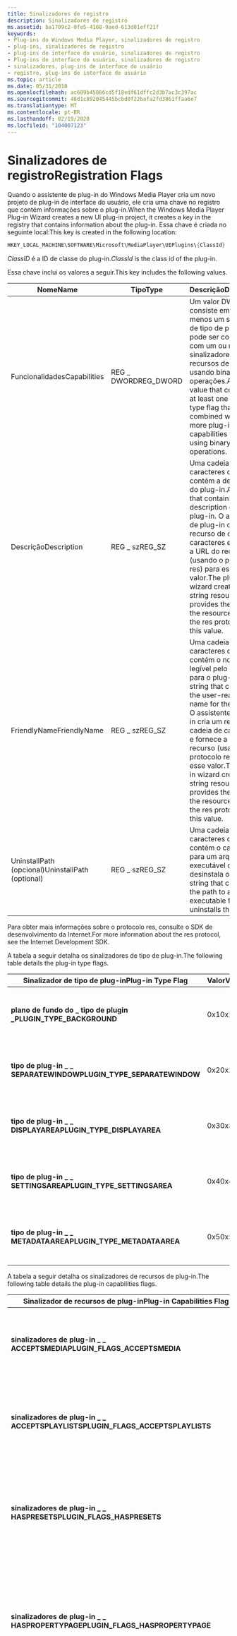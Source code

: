 ```yaml
---
title: Sinalizadores de registro
description: Sinalizadores de registro
ms.assetid: ba1709c2-0fe5-4168-9aed-613d01eff21f
keywords:
- Plug-ins do Windows Media Player, sinalizadores de registro
- plug-ins, sinalizadores de registro
- plug-ins de interface do usuário, sinalizadores de registro
- Plug-ins de interface do usuário, sinalizadores de registro
- sinalizadores, plug-ins de interface do usuário
- registro, plug-ins de interface do usuário
ms.topic: article
ms.date: 05/31/2018
ms.openlocfilehash: ac609b45866cd5f18edf61dffc2d3b7ac3c397ac
ms.sourcegitcommit: 48d1c892045445bcbd0f22bafa2fd3861ffaa6e7
ms.translationtype: MT
ms.contentlocale: pt-BR
ms.lasthandoff: 02/19/2020
ms.locfileid: "104007123"
---
```

# <a name="registration-flags"></a><span data-ttu-id="ed70c-109">Sinalizadores de registro</span><span class="sxs-lookup"><span data-stu-id="ed70c-109">Registration Flags</span></span>

<span data-ttu-id="ed70c-110">Quando o assistente de plug-in do Windows Media Player cria um novo projeto de plug-in de interface do usuário, ele cria uma chave no registro que contém informações sobre o plug-in.</span><span class="sxs-lookup"><span data-stu-id="ed70c-110">When the Windows Media Player Plug-in Wizard creates a new UI plug-in project, it creates a key in the registry that contains information about the plug-in.</span></span> <span data-ttu-id="ed70c-111">Essa chave é criada no seguinte local:</span><span class="sxs-lookup"><span data-stu-id="ed70c-111">This key is created in the following location:</span></span>


```C++
HKEY_LOCAL_MACHINE\SOFTWARE\Microsoft\MediaPlayer\UIPlugins\{ClassId}
```



<span data-ttu-id="ed70c-112">*ClassID* é a ID de classe do plug-in.</span><span class="sxs-lookup"><span data-stu-id="ed70c-112">*ClassId* is the class id of the plug-in.</span></span>

<span data-ttu-id="ed70c-113">Essa chave inclui os valores a seguir.</span><span class="sxs-lookup"><span data-stu-id="ed70c-113">This key includes the following values.</span></span>



| <span data-ttu-id="ed70c-114">Nome</span><span class="sxs-lookup"><span data-stu-id="ed70c-114">Name</span></span>                     | <span data-ttu-id="ed70c-115">Tipo</span><span class="sxs-lookup"><span data-stu-id="ed70c-115">Type</span></span>       | <span data-ttu-id="ed70c-116">Descrição</span><span class="sxs-lookup"><span data-stu-id="ed70c-116">Description</span></span>                                                                                                                                                                               |
|--------------------------|------------|-------------------------------------------------------------------------------------------------------------------------------------------------------------------------------------------|
| <span data-ttu-id="ed70c-117">Funcionalidades</span><span class="sxs-lookup"><span data-stu-id="ed70c-117">Capabilities</span></span>             | <span data-ttu-id="ed70c-118">REG \_ DWORD</span><span class="sxs-lookup"><span data-stu-id="ed70c-118">REG\_DWORD</span></span> | <span data-ttu-id="ed70c-119">Um valor DWORD que consiste em pelo menos um sinalizador de tipo de plug-in que pode ser combinado com um ou mais sinalizadores de recursos de plug-in usando binary ou operações.</span><span class="sxs-lookup"><span data-stu-id="ed70c-119">A DWORD value that consists of at least one plug-in type flag that may be combined with one or more plug-in capabilities flags by using binary OR operations.</span></span>                             |
| <span data-ttu-id="ed70c-120">Descrição</span><span class="sxs-lookup"><span data-stu-id="ed70c-120">Description</span></span>              | <span data-ttu-id="ed70c-121">REG \_ sz</span><span class="sxs-lookup"><span data-stu-id="ed70c-121">REG\_SZ</span></span>    | <span data-ttu-id="ed70c-122">Uma cadeia de caracteres que contém a descrição do plug-in.</span><span class="sxs-lookup"><span data-stu-id="ed70c-122">A string that contains the description of the plug-in.</span></span> <span data-ttu-id="ed70c-123">O assistente de plug-in cria um recurso de cadeia de caracteres e fornece a URL do recurso (usando o protocolo res) para esse valor.</span><span class="sxs-lookup"><span data-stu-id="ed70c-123">The plug-in wizard creates a string resource and provides the URL of the resource (using the res protocol) for this value.</span></span>         |
| <span data-ttu-id="ed70c-124">FriendlyName</span><span class="sxs-lookup"><span data-stu-id="ed70c-124">FriendlyName</span></span>             | <span data-ttu-id="ed70c-125">REG \_ sz</span><span class="sxs-lookup"><span data-stu-id="ed70c-125">REG\_SZ</span></span>    | <span data-ttu-id="ed70c-126">Uma cadeia de caracteres que contém o nome legível pelo usuário para o plug-in.</span><span class="sxs-lookup"><span data-stu-id="ed70c-126">A string that contains the user-readable name for the plug-in.</span></span> <span data-ttu-id="ed70c-127">O assistente de plug-in cria um recurso de cadeia de caracteres e fornece a URL do recurso (usando o protocolo res) para esse valor.</span><span class="sxs-lookup"><span data-stu-id="ed70c-127">The plug-in wizard creates a string resource and provides the URL of the resource (using the res protocol) for this value.</span></span> |
| <span data-ttu-id="ed70c-128">UninstallPath (opcional)</span><span class="sxs-lookup"><span data-stu-id="ed70c-128">UninstallPath (optional)</span></span> | <span data-ttu-id="ed70c-129">REG \_ sz</span><span class="sxs-lookup"><span data-stu-id="ed70c-129">REG\_SZ</span></span>    | <span data-ttu-id="ed70c-130">Uma cadeia de caracteres que contém o caminho para um arquivo executável que desinstala o plug-in.</span><span class="sxs-lookup"><span data-stu-id="ed70c-130">A string that contains the path to an executable file that uninstalls the plug-in.</span></span>                                                                                                        |



 

<span data-ttu-id="ed70c-131">Para obter mais informações sobre o protocolo res, consulte o SDK de desenvolvimento da Internet.</span><span class="sxs-lookup"><span data-stu-id="ed70c-131">For more information about the res protocol, see the Internet Development SDK.</span></span>

<span data-ttu-id="ed70c-132">A tabela a seguir detalha os sinalizadores de tipo de plug-in.</span><span class="sxs-lookup"><span data-stu-id="ed70c-132">The following table details the plug-in type flags.</span></span>



| <span data-ttu-id="ed70c-133">Sinalizador de tipo de plug-in</span><span class="sxs-lookup"><span data-stu-id="ed70c-133">Plug-in Type Flag</span></span>                | <span data-ttu-id="ed70c-134">Valor</span><span class="sxs-lookup"><span data-stu-id="ed70c-134">Value</span></span> | <span data-ttu-id="ed70c-135">Descrição</span><span class="sxs-lookup"><span data-stu-id="ed70c-135">Description</span></span>                                       |
|----------------------------------|-------|---------------------------------------------------|
| <span data-ttu-id="ed70c-136">**plano de fundo do \_ tipo de plugin \_**</span><span class="sxs-lookup"><span data-stu-id="ed70c-136">**PLUGIN\_TYPE\_BACKGROUND**</span></span>     | <span data-ttu-id="ed70c-137">0x1</span><span class="sxs-lookup"><span data-stu-id="ed70c-137">0x1</span></span>   | <span data-ttu-id="ed70c-138">O plug-in da IU não exibe uma interface do usuário.</span><span class="sxs-lookup"><span data-stu-id="ed70c-138">The UI plug-in does not display a user interface.</span></span> |
| <span data-ttu-id="ed70c-139">**tipo de plug-in \_ \_ SEPARATEWINDOW**</span><span class="sxs-lookup"><span data-stu-id="ed70c-139">**PLUGIN\_TYPE\_SEPARATEWINDOW**</span></span> | <span data-ttu-id="ed70c-140">0x2</span><span class="sxs-lookup"><span data-stu-id="ed70c-140">0x2</span></span>   | <span data-ttu-id="ed70c-141">O plug-in da interface do usuário é um plug-in de janela separado.</span><span class="sxs-lookup"><span data-stu-id="ed70c-141">The UI plug-in is a separate window plug-in.</span></span>      |
| <span data-ttu-id="ed70c-142">**tipo de plug-in \_ \_ DISPLAYAREA**</span><span class="sxs-lookup"><span data-stu-id="ed70c-142">**PLUGIN\_TYPE\_DISPLAYAREA**</span></span>    | <span data-ttu-id="ed70c-143">0x3</span><span class="sxs-lookup"><span data-stu-id="ed70c-143">0x3</span></span>   | <span data-ttu-id="ed70c-144">O plug-in da interface do usuário é um plug-in de área de exibição.</span><span class="sxs-lookup"><span data-stu-id="ed70c-144">The UI plug-in is a display area plug-in.</span></span>         |
| <span data-ttu-id="ed70c-145">**tipo de plug-in \_ \_ SETTINGSAREA**</span><span class="sxs-lookup"><span data-stu-id="ed70c-145">**PLUGIN\_TYPE\_SETTINGSAREA**</span></span>   | <span data-ttu-id="ed70c-146">0x4</span><span class="sxs-lookup"><span data-stu-id="ed70c-146">0x4</span></span>   | <span data-ttu-id="ed70c-147">O plug-in da interface do usuário é um plug-in de área de configurações.</span><span class="sxs-lookup"><span data-stu-id="ed70c-147">The UI plug-in is a settings area plug-in.</span></span>        |
| <span data-ttu-id="ed70c-148">**tipo de plug-in \_ \_ METADATAAREA**</span><span class="sxs-lookup"><span data-stu-id="ed70c-148">**PLUGIN\_TYPE\_METADATAAREA**</span></span>   | <span data-ttu-id="ed70c-149">0x5</span><span class="sxs-lookup"><span data-stu-id="ed70c-149">0x5</span></span>   | <span data-ttu-id="ed70c-150">O plug-in da interface do usuário é um plug-in de área de metadados.</span><span class="sxs-lookup"><span data-stu-id="ed70c-150">The UI plug-in is a metadata area plug-in.</span></span>        |



 

<span data-ttu-id="ed70c-151">A tabela a seguir detalha os sinalizadores de recursos de plug-in.</span><span class="sxs-lookup"><span data-stu-id="ed70c-151">The following table details the plug-in capabilities flags.</span></span>



| <span data-ttu-id="ed70c-152">Sinalizador de recursos de plug-in</span><span class="sxs-lookup"><span data-stu-id="ed70c-152">Plug-in Capabilities Flag</span></span>             | <span data-ttu-id="ed70c-153">Valor</span><span class="sxs-lookup"><span data-stu-id="ed70c-153">Value</span></span>      | <span data-ttu-id="ed70c-154">Descrição</span><span class="sxs-lookup"><span data-stu-id="ed70c-154">Description</span></span>                                                                                                                                                                                                                                                                                                                                                                                                         |
|---------------------------------------|------------|---------------------------------------------------------------------------------------------------------------------------------------------------------------------------------------------------------------------------------------------------------------------------------------------------------------------------------------------------------------------------------------------------------------------|
| <span data-ttu-id="ed70c-155">**sinalizadores de plug-in \_ \_ ACCEPTSMEDIA**</span><span class="sxs-lookup"><span data-stu-id="ed70c-155">**PLUGIN\_FLAGS\_ACCEPTSMEDIA**</span></span>       | <span data-ttu-id="ed70c-156">0x10000000</span><span class="sxs-lookup"><span data-stu-id="ed70c-156">0x10000000</span></span> | <span data-ttu-id="ed70c-157">O plug-in da interface do usuário pode aceitar matrizes de ponteiro de objeto de **mídia** quando o Windows Media Player chama [**IWMPPluginUI:: SetProperty**](/previous-versions/windows/desktop/api/wmpplug/nf-wmpplug-iwmppluginui-setproperty) .</span><span class="sxs-lookup"><span data-stu-id="ed70c-157">The UI plug-in can accept **Media** object pointer arrays when Windows Media Player calls [**IWMPPluginUI::SetProperty**](/previous-versions/windows/desktop/api/wmpplug/nf-wmpplug-iwmppluginui-setproperty) .</span></span>                                                                                                                                                                                                                                                           |
| <span data-ttu-id="ed70c-158">**sinalizadores de plug-in \_ \_ ACCEPTSPLAYLISTS**</span><span class="sxs-lookup"><span data-stu-id="ed70c-158">**PLUGIN\_FLAGS\_ACCEPTSPLAYLISTS**</span></span>   | <span data-ttu-id="ed70c-159">0x8000000</span><span class="sxs-lookup"><span data-stu-id="ed70c-159">0x8000000</span></span>  | <span data-ttu-id="ed70c-160">O plug-in da interface do usuário pode aceitar matrizes de ponteiro de objeto de **lista de reprodução** quando o Windows Media Player chama [**IWMPPluginUI:: SetProperty**](/previous-versions/windows/desktop/api/wmpplug/nf-wmpplug-iwmppluginui-setproperty) .</span><span class="sxs-lookup"><span data-stu-id="ed70c-160">The UI plug-in can accept **Playlist** object pointer arrays when Windows Media Player calls [**IWMPPluginUI::SetProperty**](/previous-versions/windows/desktop/api/wmpplug/nf-wmpplug-iwmppluginui-setproperty) .</span></span>                                                                                                                                                                                                                                                        |
| <span data-ttu-id="ed70c-161">**sinalizadores de plug-in \_ \_ HASPRESETS**</span><span class="sxs-lookup"><span data-stu-id="ed70c-161">**PLUGIN\_FLAGS\_HASPRESETS**</span></span>         | <span data-ttu-id="ed70c-162">0x4000000</span><span class="sxs-lookup"><span data-stu-id="ed70c-162">0x4000000</span></span>  | <span data-ttu-id="ed70c-163">O plug-in da interface do usuário usa predefinições.</span><span class="sxs-lookup"><span data-stu-id="ed70c-163">The UI plug-in uses presets.</span></span> <span data-ttu-id="ed70c-164">Se o plug-in especificar esse sinalizador, o Windows Media Player consultará o plug-in para obter informações predefinidas chamando [**IWMPPluginUI:: GetProperty**](/previous-versions/windows/desktop/api/wmpplug/nf-wmpplug-iwmppluginui-getproperty) .</span><span class="sxs-lookup"><span data-stu-id="ed70c-164">If the plug-in specifies this flag, Windows Media Player will query the plug-in for preset information by calling [**IWMPPluginUI::GetProperty**](/previous-versions/windows/desktop/api/wmpplug/nf-wmpplug-iwmppluginui-getproperty) .</span></span>                                                                                                                                                                                                      |
| <span data-ttu-id="ed70c-165">**sinalizadores de plug-in \_ \_ HASPROPERTYPAGE**</span><span class="sxs-lookup"><span data-stu-id="ed70c-165">**PLUGIN\_FLAGS\_HASPROPERTYPAGE**</span></span>    | <span data-ttu-id="ed70c-166">0x80000000</span><span class="sxs-lookup"><span data-stu-id="ed70c-166">0x80000000</span></span> | <span data-ttu-id="ed70c-167">O plug-in da interface do usuário fornece uma caixa de diálogo de página de propriedades.</span><span class="sxs-lookup"><span data-stu-id="ed70c-167">The UI plug-in provides a property page dialog.</span></span> <span data-ttu-id="ed70c-168">O Windows Media Player chamará [**IWMPPluginUI::D isplaypropertypage**](/previous-versions/windows/desktop/api/wmpplug/nf-wmpplug-iwmppluginui-displaypropertypage) se esse sinalizador for definido quando a página de Propriedades for chamada.</span><span class="sxs-lookup"><span data-stu-id="ed70c-168">Windows Media Player will call [**IWMPPluginUI::DisplayPropertyPage**](/previous-versions/windows/desktop/api/wmpplug/nf-wmpplug-iwmppluginui-displaypropertypage) if this flag is set when the property page is invoked.</span></span>                                                                                                                                                                                                 |
| <span data-ttu-id="ed70c-169">**sinalizadores de plug-in \_ \_ ocultos**</span><span class="sxs-lookup"><span data-stu-id="ed70c-169">**PLUGIN\_FLAGS\_HIDDEN**</span></span>             | <span data-ttu-id="ed70c-170">0x02000000</span><span class="sxs-lookup"><span data-stu-id="ed70c-170">0x02000000</span></span> | <span data-ttu-id="ed70c-171">O plug-in da interface do usuário em segundo plano não aparece no menu **plug-ins** que é acessado por meio dos menus **Exibir** ou **ferramentas** ou o botão **selecionar opções em execução** agora está em execução.</span><span class="sxs-lookup"><span data-stu-id="ed70c-171">The background UI plug-in does not appear on the **Plug-ins** menu that is accessed from the **View** or **Tools** menus or the **Select Now Playing options** button in Now Playing.</span></span> <span data-ttu-id="ed70c-172">Ela aparece na guia **plug-ins** da caixa de diálogo opções.</span><span class="sxs-lookup"><span data-stu-id="ed70c-172">It does appear on the **Plug-ins** tab of the Options dialog.</span></span> <span data-ttu-id="ed70c-173">Isso faz com que o ícone de execução de plug-in em segundo plano apareça na barra de status. Esse sinalizador não tem efeito sobre plug-ins diferentes de plug-ins de interface do usuário em segundo plano.</span><span class="sxs-lookup"><span data-stu-id="ed70c-173">It does cause the Background Plug-in Running icon to appear in the status bar.This flag has no effect on plug-ins other than background UI plug-ins.</span></span><br/> |
| <span data-ttu-id="ed70c-174">**sinalizadores de plug-in \_ \_ INSTALLAUTORUN**</span><span class="sxs-lookup"><span data-stu-id="ed70c-174">**PLUGIN\_FLAGS\_INSTALLAUTORUN**</span></span>     | <span data-ttu-id="ed70c-175">0x40000000</span><span class="sxs-lookup"><span data-stu-id="ed70c-175">0x40000000</span></span> | <span data-ttu-id="ed70c-176">O Windows Media Player executa o plug-in da interface do usuário automaticamente quando o plug-in é instalado.</span><span class="sxs-lookup"><span data-stu-id="ed70c-176">Windows Media Player runs the UI plug-in automatically when the plug-in is installed.</span></span>                                                                                                                                                                                                                                                                                                                               |
| <span data-ttu-id="ed70c-177">**sinalizadores de plug-in \_ \_ LAUNCHPROPERTYPAGE**</span><span class="sxs-lookup"><span data-stu-id="ed70c-177">**PLUGIN\_FLAGS\_LAUNCHPROPERTYPAGE**</span></span> | <span data-ttu-id="ed70c-178">0x20000000</span><span class="sxs-lookup"><span data-stu-id="ed70c-178">0x20000000</span></span> | <span data-ttu-id="ed70c-179">O Windows Media Player chama [**IWMPPluginUI::D isplaypropertypage**](/previous-versions/windows/desktop/api/wmpplug/nf-wmpplug-iwmppluginui-displaypropertypage) quando o plug-in da interface do usuário é executado pela primeira vez. Se esse sinalizador for especificado, **os \_ sinalizadores \_ de plug-in HASPROPERTYPAGE** também deverão ser especificados.</span><span class="sxs-lookup"><span data-stu-id="ed70c-179">Windows Media Player calls [**IWMPPluginUI::DisplayPropertyPage**](/previous-versions/windows/desktop/api/wmpplug/nf-wmpplug-iwmppluginui-displaypropertypage) when the UI plug-in runs for the first time.If this flag is specified, **PLUGIN\_FLAGS\_HASPROPERTYPAGE** should be specified also.</span></span><br/>                                                                                                                                                             |



 

<span data-ttu-id="ed70c-180">As constantes a seguir são definidas em wmpplug. h.</span><span class="sxs-lookup"><span data-stu-id="ed70c-180">The following constants are defined in wmpplug.h.</span></span> <span data-ttu-id="ed70c-181">Não altere os valores associados a essas constantes.</span><span class="sxs-lookup"><span data-stu-id="ed70c-181">Do not change the values associated with these constants.</span></span>



| <span data-ttu-id="ed70c-182">Nome</span><span class="sxs-lookup"><span data-stu-id="ed70c-182">Name</span></span>                                    | <span data-ttu-id="ed70c-183">Descrição</span><span class="sxs-lookup"><span data-stu-id="ed70c-183">Description</span></span>                               |
|-----------------------------------------|-------------------------------------------|
| <span data-ttu-id="ed70c-184">**INSTALLREGKEY do plug-in \_**</span><span class="sxs-lookup"><span data-stu-id="ed70c-184">**PLUGIN\_INSTALLREGKEY**</span></span>               | <span data-ttu-id="ed70c-185">O local da chave do registro de plug-in.</span><span class="sxs-lookup"><span data-stu-id="ed70c-185">The location of the plug-in registry key.</span></span> |
| <span data-ttu-id="ed70c-186">**PLUGIN \_ INSTALLREGKEY \_ amigável**</span><span class="sxs-lookup"><span data-stu-id="ed70c-186">**PLUGIN\_INSTALLREGKEY\_FRIENDLYNAME**</span></span> | <span data-ttu-id="ed70c-187">O nome do valor de nome amigável.</span><span class="sxs-lookup"><span data-stu-id="ed70c-187">The name of the friendly name value.</span></span>      |
| <span data-ttu-id="ed70c-188">**Descrição do plug-in \_ INSTALLREGKEY \_**</span><span class="sxs-lookup"><span data-stu-id="ed70c-188">**PLUGIN\_INSTALLREGKEY\_DESCRIPTION**</span></span>  | <span data-ttu-id="ed70c-189">O nome do valor da descrição.</span><span class="sxs-lookup"><span data-stu-id="ed70c-189">The name of the description value.</span></span>        |
| <span data-ttu-id="ed70c-190">**\_recursos de INSTALLREGKEY do plug-in \_**</span><span class="sxs-lookup"><span data-stu-id="ed70c-190">**PLUGIN\_INSTALLREGKEY\_CAPABILITIES**</span></span> | <span data-ttu-id="ed70c-191">O nome do valor de recursos.</span><span class="sxs-lookup"><span data-stu-id="ed70c-191">The name of the capabilities value.</span></span>       |
| <span data-ttu-id="ed70c-192">**desinstalação do PLUGIN \_ INSTALLREGKEY \_**</span><span class="sxs-lookup"><span data-stu-id="ed70c-192">**PLUGIN\_INSTALLREGKEY\_UNINSTALL**</span></span>    | <span data-ttu-id="ed70c-193">O nome do valor do caminho de desinstalação.</span><span class="sxs-lookup"><span data-stu-id="ed70c-193">The name of the uninstall path value.</span></span>     |



 

## <a name="related-topics"></a><span data-ttu-id="ed70c-194">Tópicos relacionados</span><span class="sxs-lookup"><span data-stu-id="ed70c-194">Related topics</span></span>

<dl> <dt>

[<span data-ttu-id="ed70c-195">**IWMPPluginUI::D isplayPropertyPage**</span><span class="sxs-lookup"><span data-stu-id="ed70c-195">**IWMPPluginUI::DisplayPropertyPage**</span></span>](/previous-versions/windows/desktop/api/wmpplug/nf-wmpplug-iwmppluginui-displaypropertypage)
</dt> <dt>

[<span data-ttu-id="ed70c-196">**IWMPPluginUI:: GetProperty**</span><span class="sxs-lookup"><span data-stu-id="ed70c-196">**IWMPPluginUI::GetProperty**</span></span>](/previous-versions/windows/desktop/api/wmpplug/nf-wmpplug-iwmppluginui-getproperty)
</dt> <dt>

[<span data-ttu-id="ed70c-197">**IWMPPluginUI:: SetProperty**</span><span class="sxs-lookup"><span data-stu-id="ed70c-197">**IWMPPluginUI::SetProperty**</span></span>](/previous-versions/windows/desktop/api/wmpplug/nf-wmpplug-iwmppluginui-setproperty)
</dt> <dt>

[<span data-ttu-id="ed70c-198">**Referência de programação de plug-ins de interface do usuário**</span><span class="sxs-lookup"><span data-stu-id="ed70c-198">**User Interface Plug-ins Programming Reference**</span></span>](user-interface-plug-ins-programming-reference.md)
</dt> </dl>

 

 





